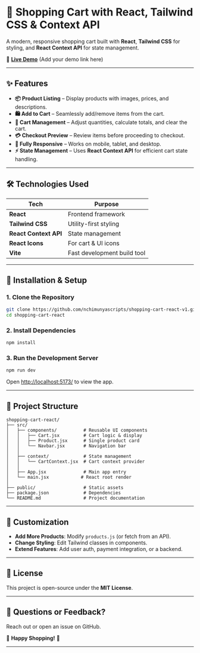 # **🛒 Shopping Cart with React, Tailwind CSS & Context API**

A modern, responsive shopping cart built with **React**, **Tailwind CSS** for styling, and **React Context API** for state management.

🔗 **[Live Demo](https://shopping-cart-react-v1.vercel.app/)** (Add your demo link here)

---

## **✨ Features**

- **📦 Product Listing** – Display products with images, prices, and descriptions.
- **🛍️ Add to Cart** – Seamlessly add/remove items from the cart.
- **🧮 Cart Management** – Adjust quantities, calculate totals, and clear the cart.
- **💳 Checkout Preview** – Review items before proceeding to checkout.
- **📱 Fully Responsive** – Works on mobile, tablet, and desktop.
- **⚡ State Management** – Uses **React Context API** for efficient cart state handling.

---

## **🛠️ Technologies Used**

| **Tech**              | **Purpose**                 |
| --------------------- | --------------------------- |
| **React**             | Frontend framework          |
| **Tailwind CSS**      | Utility-first styling       |
| **React Context API** | State management            |
| **React Icons**       | For cart & UI icons         |
| **Vite**              | Fast development build tool |

---

## **🚀 Installation & Setup**

### **1. Clone the Repository**

```bash
git clone https://github.com/nchimunyascripts/shopping-cart-react-v1.git
cd shopping-cart-react
```

### **2. Install Dependencies**

```bash
npm install
```

### **3. Run the Development Server**

```bash
npm run dev
```

Open [http://localhost:5173/](http://localhost:5173/) to view the app.

---

## **📂 Project Structure**

```
shopping-cart-react/
├── src/
│   ├── components/          # Reusable UI components
│   │   ├── Cart.jsx         # Cart logic & display
│   │   ├── Product.jsx      # Single product card
│   │   └── Navbar.jsx       # Navigation bar
│   │
│   ├── context/             # State management
│   │   └── CartContext.jsx  # Cart context provider
│   │
│   ├── App.jsx              # Main app entry
│   └── main.jsx            # React root render
│
├── public/                  # Static assets
├── package.json             # Dependencies
└── README.md                # Project documentation
```

---

## **🔧 Customization**

- **Add More Products**: Modify `products.js` (or fetch from an API).
- **Change Styling**: Edit Tailwind classes in components.
- **Extend Features**: Add user auth, payment integration, or a backend.

---

## **📜 License**

This project is open-source under the **MIT License**.

---

## **💬 Questions or Feedback?**

Reach out or open an issue on GitHub.

🚀 **Happy Shopping!** 🚀

---
